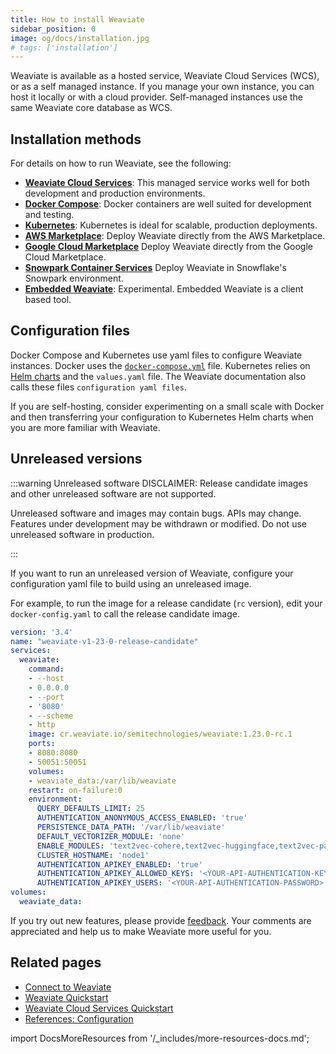 ```yaml
---
title: How to install Weaviate
sidebar_position: 0
image: og/docs/installation.jpg
# tags: ['installation']
---
```


Weaviate is available as a hosted service, Weaviate Cloud Services (WCS), or as a self managed instance. If you manage your own instance, you can host it locally or with a cloud provider. Self-managed instances use the same Weaviate core database as WCS.

## Installation methods

For details on how to run Weaviate, see the following:

- **[Weaviate Cloud Services](../../wcs/quickstart.mdx)**: This managed service works well for both development and production environments.
- **[Docker Compose](./docker-compose.md#starter-docker-compose-file)**: Docker containers are well suited for development and testing.
- **[Kubernetes](./kubernetes.md)**: Kubernetes is ideal for scalable, production deployments.
- **[AWS Marketplace](./aws-marketplace.md)**: Deploy Weaviate directly from the AWS Marketplace.
- **[Google Cloud Marketplace](./gc-marketplace.md)** Deploy Weaviate directly from the Google Cloud Marketplace.
- **[Snowpark Container Services](./spcs-integration.mdx)** Deploy Weaviate in Snowflake's Snowpark environment.
- **[Embedded Weaviate](./embedded.md)**: Experimental. Embedded Weaviate is a client based tool.


## Configuration files

Docker Compose and Kubernetes use yaml files to configure Weaviate instances. Docker uses the [`docker-compose.yml`](./docker-compose.md#starter-docker-compose-file) file. Kubernetes relies on [Helm charts](./kubernetes.md#weaviate-helm-chart) and the `values.yaml` file. The Weaviate documentation also calls these files `configuration yaml files`.

If you are self-hosting, consider experimenting on a small scale with Docker and then transferring your configuration to Kubernetes Helm charts when you are more familiar with Weaviate.

## Unreleased versions

:::warning Unreleased software
DISCLAIMER: Release candidate images and other unreleased software are not supported.

Unreleased software and images may contain bugs. APIs may change. Features under development may be withdrawn or modified. Do not use unreleased software in production.

:::

If you want to run an unreleased version of Weaviate, configure your configuration yaml file to build using an unreleased image.

For example, to run the image for a release candidate (`rc` version), edit your `docker-config.yaml` to call the release candidate image.

```yml
version: '3.4'
name: "weaviate-v1-23-0-release-candidate"
services:
  weaviate:
    command:
    - --host
    - 0.0.0.0
    - --port
    - '8080'
    - --scheme
    - http
    image: cr.weaviate.io/semitechnologies/weaviate:1.23.0-rc.1
    ports:
    - 8080:8080
    - 50051:50051
    volumes:
    - weaviate_data:/var/lib/weaviate
    restart: on-failure:0
    environment:
      QUERY_DEFAULTS_LIMIT: 25
      AUTHENTICATION_ANONYMOUS_ACCESS_ENABLED: 'true'
      PERSISTENCE_DATA_PATH: '/var/lib/weaviate'
      DEFAULT_VECTORIZER_MODULE: 'none'
      ENABLE_MODULES: 'text2vec-cohere,text2vec-huggingface,text2vec-palm,text2vec-openai,generative-openai,generative-cohere,generative-palm,ref2vec-centroid,reranker-cohere,qna-openai'
      CLUSTER_HOSTNAME: 'node1'
      AUTHENTICATION_APIKEY_ENABLED: 'true'
      AUTHENTICATION_APIKEY_ALLOWED_KEYS: '<YOUR-API-AUTHENTICATION-KEY>'
      AUTHENTICATION_APIKEY_USERS: '<YOUR-API-AUTHENTICATION-PASSWORD>'
volumes:
  weaviate_data:

```

If you try out new features, please provide [feedback](https://github.com/weaviate/weaviate/issues/new/choose). Your comments are appreciated and help us to make Weaviate more useful for you.


## Related pages
- [Connect to Weaviate](../starter-guides/connect.mdx)
- [Weaviate Quickstart](../quickstart/index.md)
- [Weaviate Cloud Services Quickstart](../../wcs/quickstart.mdx)
- [References: Configuration](../configuration/index.md)

import DocsMoreResources from '/_includes/more-resources-docs.md';

<DocsMoreResources />
